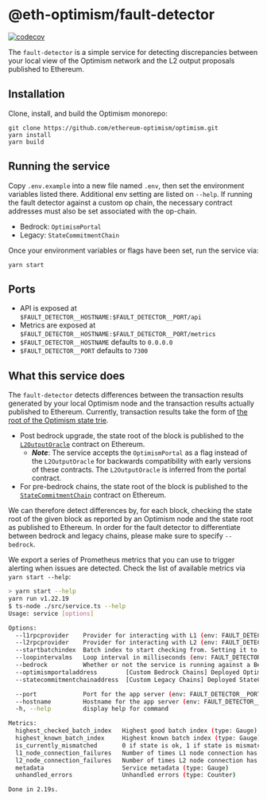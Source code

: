 # @eth-optimism/fault-detector

[![codecov](https://codecov.io/gh/ethereum-optimism/optimism/branch/develop/graph/badge.svg?token=0VTG7PG7YR&flag=fault-detector-tests)](https://codecov.io/gh/ethereum-optimism/optimism)

The `fault-detector` is a simple service for detecting discrepancies between your local view of the Optimism network and the L2 output proposals published to Ethereum.

## Installation

Clone, install, and build the Optimism monorepo:

```
git clone https://github.com/ethereum-optimism/optimism.git
yarn install
yarn build
```

## Running the service

Copy `.env.example` into a new file named `.env`, then set the environment variables listed there. Additional env setting are listed on `--help`. If running the fault detector against
a custom op chain, the necessary contract addresses must also be set associated with the op-chain.

- Bedrock: `OptimismPortal`
- Legacy: `StateCommitmentChain`

Once your environment variables or flags have been set, run the service via:

```
yarn start
```

## Ports

- API is exposed at `$FAULT_DETECTOR__HOSTNAME:$FAULT_DETECTOR__PORT/api`
- Metrics are exposed at `$FAULT_DETECTOR__HOSTNAME:$FAULT_DETECTOR__PORT/metrics`
- `$FAULT_DETECTOR__HOSTNAME` defaults to `0.0.0.0`
- `$FAULT_DETECTOR__PORT` defaults to `7300`

## What this service does

The `fault-detector` detects differences between the transaction results generated by your local Optimism node and the transaction results actually published to Ethereum.
Currently, transaction results take the form of [the root of the Optimism state trie](https://medium.com/@eiki1212/ethereum-state-trie-architecture-explained-a30237009d4e).

- Post bedrock upgrade, the state root of the block is published to the [`L2OutputOracle`](https://github.com/ethereum-optimism/optimism/blob/39b7262cc3ffd78cd314341b8512b2683c1d9af7/packages/contracts-bedrock/contracts/L1/L2OutputOracle.sol) contract on Ethereum.
    - ***Note***: The service accepts the `OptimismPortal` as a flag instead of the `L2OutputOracle` for backwards compatibility with early versions of these contracts. The `L2OutputOracle`
    is inferred from the portal contract.
- For pre-bedrock chains, the state root of the block is published to the [`StateCommitmentChain`](https://github.com/ethereum-optimism/optimism/blob/39b7262cc3ffd78cd314341b8512b2683c1d9af7/packages/contracts/contracts/L1/rollup/StateCommitmentChain.sol) contract on Ethereum.

We can therefore detect differences by, for each block, checking the state root of the given block as reported by an Optimism node and the state root as published to Ethereum.
In order for the fault detector to differentiate between bedrock and legacy chains, please make sure to specify `--bedrock`.

We export a series of Prometheus metrics that you can use to trigger alerting when issues are detected.
Check the list of available metrics via `yarn start --help`:

```sh
> yarn start --help
yarn run v1.22.19
$ ts-node ./src/service.ts --help
Usage: service [options]

Options:
  --l1rpcprovider    Provider for interacting with L1 (env: FAULT_DETECTOR__L1_RPC_PROVIDER)
  --l2rpcprovider    Provider for interacting with L2 (env: FAULT_DETECTOR__L2_RPC_PROVIDER)
  --startbatchindex  Batch index to start checking from. Setting it to -1 will cause the fault detector to find the first state batch index that has not yet passed the fault proof window (env: FAULT_DETECTOR__START_BATCH_INDEX, default value: -1)
  --loopintervalms   Loop interval in milliseconds (env: FAULT_DETECTOR__LOOP_INTERVAL_MS)
  --bedrock          Whether or not the service is running against a Bedrock chain (env: FAULT_DETECTOR__BEDROCK, default value: false)
  --optimismportaladdress        [Custom Bedrock Chains] Deployed OptimismPortal contract address. Used to retrieve necessary info for ouput verification  (env: FAULT_DETECTOR__OPTIMISM_PORTAL_ADDRESS, default 0x0)
  --statecommitmentchainaddress  [Custom Legacy Chains] Deployed StateCommitmentChain contract address. Used to fetch necessary info for output verification. (env: FAULT_DETECTOR__STATE_COMMITMENT_CHAIN_ADDRESS, default 0x0)

  --port             Port for the app server (env: FAULT_DETECTOR__PORT)
  --hostname         Hostname for the app server (env: FAULT_DETECTOR__HOSTNAME)
  -h, --help         display help for command

Metrics:
  highest_checked_batch_index   Highest good batch index (type: Gauge)
  highest_known_batch_index     Highest known batch index (type: Gauge)
  is_currently_mismatched       0 if state is ok, 1 if state is mismatched (type: Gauge)
  l1_node_connection_failures   Number of times L1 node connection has failed (type: Gauge)
  l2_node_connection_failures   Number of times L2 node connection has failed (type: Gauge)
  metadata                      Service metadata (type: Gauge)
  unhandled_errors              Unhandled errors (type: Counter)

Done in 2.19s.
```
